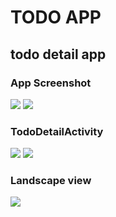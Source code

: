 # TODO APP
## todo detail app
### App Screenshot 
![](./todoss1.jpg)
![](./todoss2.jpg)
### TodoDetailActivity
![](./todoss3.jpg)
![](./todoss4.jpg)
### Landscape view
![](./todoss5.jpg)
